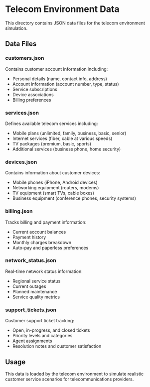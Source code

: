 # Telecom Environment Data

This directory contains JSON data files for the telecom environment simulation.

## Data Files

### customers.json
Contains customer account information including:
- Personal details (name, contact info, address)
- Account information (account number, type, status)
- Service subscriptions
- Device associations
- Billing preferences

### services.json
Defines available telecom services including:
- Mobile plans (unlimited, family, business, basic, senior)
- Internet services (fiber, cable at various speeds)
- TV packages (premium, basic, sports)
- Additional services (business phone, home security)

### devices.json
Contains information about customer devices:
- Mobile phones (iPhone, Android devices)
- Networking equipment (routers, modems)
- TV equipment (smart TVs, cable boxes)
- Business equipment (conference phones, security systems)

### billing.json
Tracks billing and payment information:
- Current account balances
- Payment history
- Monthly charges breakdown
- Auto-pay and paperless preferences

### network_status.json
Real-time network status information:
- Regional service status
- Current outages
- Planned maintenance
- Service quality metrics

### support_tickets.json
Customer support ticket tracking:
- Open, in-progress, and closed tickets
- Priority levels and categories
- Agent assignments
- Resolution notes and customer satisfaction

## Usage

This data is loaded by the telecom environment to simulate realistic customer service scenarios for telecommunications providers.
